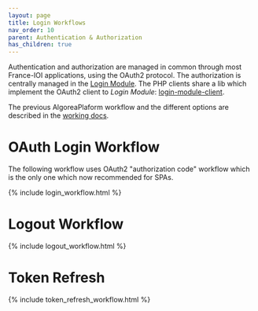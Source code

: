 ```yaml
---
layout: page
title: Login Workflows
nav_order: 10
parent: Authentication & Authorization
has_children: true
---
```


Authentication and authorization are managed in common through most France-IOI applications, using the OAuth2 protocol. The authorization is centrally managed in the [Login Module](https://github.com/France-ioi/login-module). The PHP clients share a lib which implement the OAuth2 client to *Login Module*: [login-module-client](https://github.com/France-ioi/login-module-client).

The previous AlgoreaPlaform workflow and the different options are described in the [working docs](../workingdoc).

# OAuth Login Workflow

The following workflow uses OAuth2 "authorization code" workflow which is the only one which now recommended for SPAs.

{% include login_workflow.html %}

# Logout Workflow

{% include logout_workflow.html %}

# Token Refresh

{% include token_refresh_workflow.html %}

